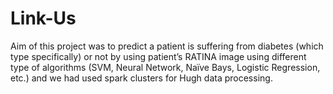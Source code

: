 # Link-Us
Aim of this project was to predict a patient is suffering from diabetes (which type specifically) or not by using patient’s RATINA image using different type of algorithms (SVM, Neural Network, Naïve Bays, Logistic Regression, etc.) and we had used spark clusters for Hugh data processing.
